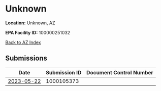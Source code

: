 # Unknown

**Location:** Unknown, AZ

**EPA Facility ID:** 100000251032

[Back to AZ Index](../../index.md)

## Submissions

| Date | Submission ID | Document Control Number |
|------|--------------|-------------------------|
| [2023-05-22](submissions/1000105373.md) | 1000105373 |  |
